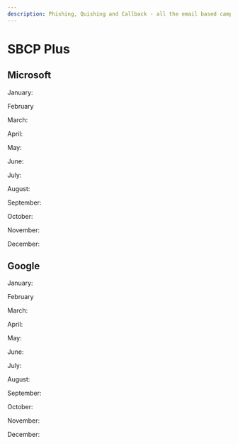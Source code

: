 ```yaml
---
description: Phishing, Quishing and Callback - all the email based campaigns
---
```


# SBCP Plus

## Microsoft

January:&#x20;

February

March:

April:

May:

June:

July:

August:

September:

October:

November:

December:

## Google

January:&#x20;

February

March:

April:

May:

June:

July:

August:

September:

October:

November:

December:
